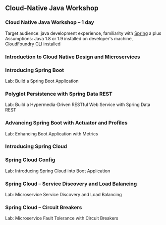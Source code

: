 ## Cloud-Native Java Workshop

### Cloud Native Java Workshop – 1 day
Target audience: java development experience, familiarity with [Spring](spring.io) a plus
Assumptions: Java 1.8 or 1.9 installed on developer's machine, [CloudFoundry CLI](https://github.com/cloudfoundry/cli/releases) installed

### Introduction to Cloud Native Design and Microservices

### Introducing Spring Boot
Lab: Build a Spring Boot Application

### Polyglot Persistence with Spring Data REST
Lab: Build a Hypermedia-Driven RESTful Web Service with Spring Data REST

### Advancing Spring Boot with Actuator and Profiles
Lab: Enhancing Boot Application with Metrics

### Introducing Spring Cloud
### Spring Cloud Config
Lab: Introducing Spring Cloud into Boot Application

### Spring Cloud – Service Discovery and Load Balancing
Lab: Microservice Service Discovery and Load Balancing

### Spring Cloud – Circuit Breakers
Lab: Microservice Fault Tolerance with Circuit Breakers
